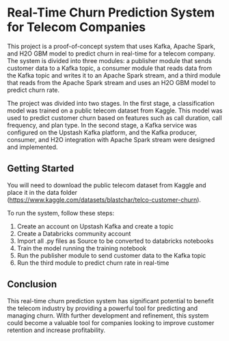 # Real-Time Churn Prediction System for Telecom Companies

This project is a proof-of-concept system that uses Kafka, Apache Spark, and H2O GBM model to predict churn in real-time for a telecom company. The system is divided into three modules: a publisher module that sends customer data to a Kafka topic, a consumer module that reads data from the Kafka topic and writes it to an Apache Spark stream, and a third module that reads from the Apache Spark stream and uses an H2O GBM model to predict churn rate.

The project was divided into two stages. In the first stage, a classification model was trained on a public telecom dataset from Kaggle. This model was used to predict customer churn based on features such as call duration, call frequency, and plan type. In the second stage, a Kafka service was configured on the Upstash Kafka platform, and the Kafka producer, consumer, and H2O integration with Apache Spark stream were designed and implemented.

## Getting Started


You will need to download the public telecom dataset from Kaggle and place it in the data folder (https://www.kaggle.com/datasets/blastchar/telco-customer-churn).

To run the system, follow these steps:

1. Create an account on Upstash Kafka and create a topic
2. Create a Databricks community account
3. Import all .py files as Source to be converted to databricks notebooks
4. Train the model running the training notebook
5. Run the publisher module to send customer data to the Kafka topic
6. Run the third module to predict churn rate in real-time



## Conclusion

This real-time churn prediction system has significant potential to benefit the telecom industry by providing a powerful tool for predicting and managing churn. With further development and refinement, this system could become a valuable tool for companies looking to improve customer retention and increase profitability.
